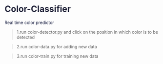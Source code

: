 # <font color="#23253b">Color-Classifier</font>
<font color="#191f42">Real time color predictor</font>

> 1.run color-detector.py and click on the position in which color is to be detected

> 2.run color-data.py for adding new data

> 3.run color-train.py for training new data

